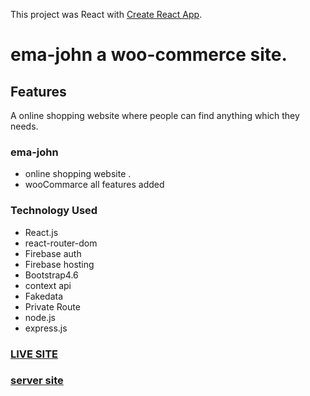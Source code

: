 This project was React with [Create React App](https://github.com/facebook/create-react-app).

# ema-john a woo-commerce site.

## Features
A online shopping website where people can find anything which they needs.

### ema-john
- online shopping website .
- wooCommarce all features added


### Technology Used 
- React.js
- react-router-dom
- Firebase auth
- Firebase hosting
- Bootstrap4.6
- context api
- Fakedata
- Private Route
- node.js
- express.js

### [LIVE SITE](https://sree-ema-john.web.app)
### [server site](https://github.com/MH-PAVEL/ema-john-server)
